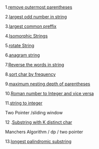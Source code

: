 1.[remove outermost parentheses](https://leetcode.com/problems/remove-outermost-parentheses/solutions/3551123/solution/)

2.[largest odd number in string](https://leetcode.com/problems/largest-odd-number-in-string/submissions/1524196397/)

3.[largest common preffix](https://leetcode.com/problems/longest-common-prefix/)

4.[Isomorphic Strings](https://leetcode.com/problems/isomorphic-strings/submissions/1525263470/)

5.[rotate String](https://leetcode.com/problems/rotate-string/submissions/1526185962/)

6.[anagram string](https://leetcode.com/problems/valid-anagram/description/)

7.[Reverse the words in string](https://leetcode.com/problems/reverse-words-in-a-string/description/)

8.[sort char by frequency](https://leetcode.com/problems/sort-characters-by-frequency/)

9.[maximum nesting depth of parentheses](https://leetcode.com/problems/maximum-nesting-depth-of-the-parentheses/)

10.[Roman number to Integer and vice versa](https://leetcode.com/problems/roman-to-integer/)

11.[string to integer](https://leetcode.com/problems/string-to-integer-atoi/submissions/1535991069/)

Two Pointer /sliding window

12 .[Substring with K distinct char](https://www.geeksforgeeks.org/problems/count-number-of-substrings4528/1?utm_source=youtube&utm_medium=collab_striver_ytdescription&utm_campaign=count-number-of-substrings)

Manchers Algorithm / dp / two pointer

13.[longest palindromic substring ](https://leetcode.com/problems/longest-palindromic-substring/description/)
